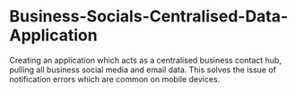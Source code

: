 # Business-Socials-Centralised-Data-Application
Creating an application which acts as a centralised business contact hub, pulling all business social media and email data. This solves the issue of notification errors which are common on mobile devices.
